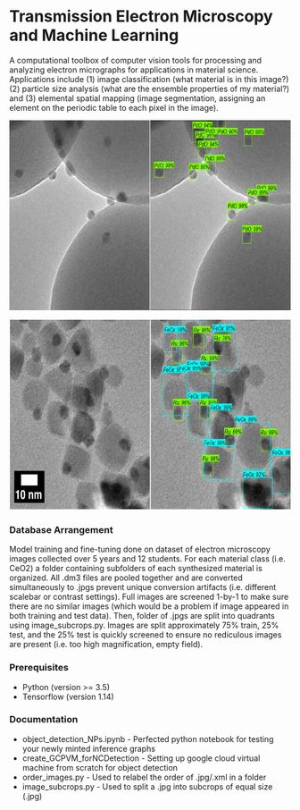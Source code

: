# Transmission Electron Microscopy and Machine Learning

A computational toolbox of computer vision tools for processing and analyzing electron micrographs for applications in material science. Applications include (1) image classification (what material is in this image?) (2) particle size analysis (what are the ensemble properties of my material?) and (3) elemental spatial mapping (image segmentation, assigning an element on the periodic table to each pixel in the image).

<p align="center">
  <img width="680" height="340" src="PdO_model.jpg">
</p>
<p align="center">
  <img width="680" height="340" src="RuFeOx_heterostructures.jpg">
</p>

### Database Arrangement

Model training and fine-tuning done on dataset of electron microscopy images collected over 5 years and 12 students. For each material class (i.e. CeO2) a folder containing subfolders of each synthesized material is organized. All .dm3 files are pooled together and are converted simultaneously to .jpgs prevent unique conversion artifacts (i.e. different scalebar or contrast settings). Full images are screened 1-by-1 to make sure there are no similar images (which would be a problem if image appeared in both training and test data). Then, folder of .jpgs are split into quadrants using image_subcrops.py. Images are split approximately 75% train, 25% test, and the 25% test is quickly screened to ensure no rediculous images are present (i.e. too high magnification, empty field).

### Prerequisites

* Python (version >= 3.5)
* Tensorflow (version 1.14)

### Documentation

* object_detection_NPs.ipynb - Perfected python notebook for testing your newly minted inference graphs
* create_GCPVM_forNCDetection - Setting up google cloud virtual machine from scratch for object detection
* order_images.py - Used to relabel the order of .jpg/.xml in a folder
* image_subcrops.py - Used to split a .jpg into subcrops of equal size (.jpg)

<!--
## Getting Started

These instructions will get you a copy of the project up and running on your local machine for development and testing purposes. See deployment for notes on how to deploy the project on a live system.
![](RepClass.jpg)

```
Give examples
```

### Installing

A step by step series of examples that tell you how to get a development env running

Say what the step will be

```
Give the example
```

And repeat

```
until finished
```

End with an example of getting some data out of the system or using it for a little demo

## Running the tests

Explain how to run the automated tests for this system

### Break down into end to end tests

Explain what these tests test and why

```
Give an example
```

### And coding style tests

Explain what these tests test and why

```
Give an example
```

## Deployment

Add additional notes about how to deploy this on a live system

## Built With

* [Dropwizard](http://www.dropwizard.io/1.0.2/docs/) - The web framework used
* [Maven](https://maven.apache.org/) - Dependency Management
* [ROME](https://rometools.github.io/rome/) - Used to generate RSS Feeds

## Contributing

Please read [CONTRIBUTING.md](https://gist.github.com/PurpleBooth/b24679402957c63ec426) for details on our code of conduct, and the process for submitting pull requests to us.

## Versioning

We use [SemVer](http://semver.org/) for versioning. For the versions available, see the [tags on this repository](https://github.com/your/project/tags). 

## Authors

* **Billie Thompson** - *Initial work* - [PurpleBooth](https://github.com/PurpleBooth)

See also the list of [contributors](https://github.com/your/project/contributors) who participated in this project.

## License

This project is licensed under the MIT License - see the [LICENSE.md](LICENSE.md) file for details

## Acknowledgments

* Hat tip to anyone whose code was used
* Inspiration
* etc
-->
